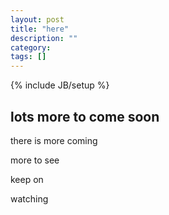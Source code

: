 ```yaml
---
layout: post
title: "here"
description: ""
category: 
tags: []
---
```

{% include JB/setup %}

## lots more to come soon

there is more coming

more to see

keep on

watching

